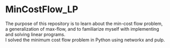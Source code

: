 # MinCostFlow_LP <br>
The purpose of this repository is to learn about the min-cost flow problem, a generalization of max-flow, and to familiarize myself with implementing and solving linear programs. <br>
I solved the minimum cost flow problem in Python using networkx and pulp.
